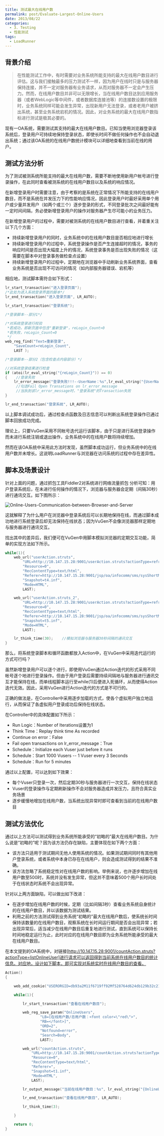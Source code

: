 ```yaml
---
title: 测试最大在线用户数
permalink: post/Evaluate-Largest-Online-Users
date: 2013/08/22
categories:
  - 3. Testing
  - 性能测试
tags:
  - LoadRunner
---
```


## 背景介绍

> 在性能测试工作中，有时需要对业务系统所能支持的最大在线用户数目进行评估。这与我们接触最多的压力测试不一样，因为用户在线时只是与服务器保持连接，并不一定对服务器有业务请求，从而对服务器不一定会产生压力。然而，在线用户数目并非可以无限增长，当在线用户数目达到应用服务器（或者WebLogic等中间件，或者数据库连接池等）的连接数设置的极限时，业务系统同样可能会发生异常，出现新用户无法登录，或者老用户被挤出系统，甚至业务系统宕机的情况。因此，对业务系统的最大在线用户数指标进行测试是极其必要的。

现有一OA系统，需要测试其支持的最大在线用户数目。已知当使用浏览器登录该系统后，登录用户可持续地保持登录状态，即使长时间不做任何操作也不会自动退出系统；通过该OA系统的在线用户数统计模块可以详细地查看到当前在线的用户。

## 测试方法分析

为了测试被测系统所能支持的最大在线用户数，需要不断地使用新用户帐号进行登录操作，在此同时查看被测系统的在线用户数目以及系统的响应情况。

在新增登录用户时需要注意，由于考察的是系统在正常情况下所能支持的在线用户数目，而不是系统在并发压力下的性能响应情况，因此登录用户时最好采用单个用户或少量并发用户（如两个或三个）逐步登录的形式，不同登录批次之间最好能有一定时间间隔，务必使新增登录用户的操作对服务器产生尽可能小的业务压力。

在新增登录用户的过程中，需要对被测系统的在线用户数目进行查看，并着重关注以下几个方面：

- 持续新增登录用户的同时，业务系统中的在线用户数目是否相应地进行增长
- 持续新增登录用户的过程中，系统登录操作是否产生连接超时的情况，事务的响应时间是否出现大幅度上升的情况，系统登录事务是否出现失败的情况（这需要在脚本中对登录事务做检查点设置）
- 持续新增登录用户的过程中，定期地在浏览器中手动刷新业务系统界面，查看业务系统是否出现不可访问的情况（如内部服务器错误、宕机等）

相应地，测试脚本需符合如下形式：

```C
lr_start_transaction("进入登录页面");
/*此处为进入系统登录界面的脚本*/
lr_end_transaction("进入登录页面", LR_AUTO);

lr_start_transaction("登录系统");

/*登录脚本--部分1*/

/*对系统登录进行校验
 *若成功，即新页面中包含"重新登录"，reLogin_Count>0
 *若失败，reLogin_Count=0
 */
web_reg_find("Text=重新登录",
    "SaveCount=reLogin_Count",
    LAST );

/*登录脚本--部分2（包含检查点内容部分）*/

//对系统登录结果进行检查
if (atoi(lr_eval_string("{reLogin_Count}")) == 0)
{    //登录失败
    lr_error_message("登录失败!!!--UserName：%s",lr_eval_string("{UserName}"));
     //勾选Fail Open Transations on lr_error_message
     //当执到该lr_error_message时，"登录系统"的Transaction失败
}

lr_end_transaction("登录系统", LR_AUTO);
```

以上脚本调试成功后，通过检查点函数及日志信息可以判断出系统登录操作已通过脚本回放成功完成。

理论上，只要VuGen采用不同帐号迭代运行该脚本，由于只是进行系统登录操作而未进行系统注销或退出操作，业务系统中的在线用户数将持续增加。

然而在该OA系统中采用此方法时发现，虽然脚本成功运行，但业务系统中的在线用户数并未增长。这说明LoadRunner与浏览器在访问系统的过程中存在差异性。

## 脚本及场景设计

针对上面的问题，通过抓包工具Fiddler2对系统进行网络流量抓包
分析可知：用户登录系统后，在未进行任何操作的情况下，浏览器与服务器会定期（间隔30秒）进行通讯交互。如下图所示：

![Online-Users-Communication-between-Browser-and-Server](/images/20130822202622_Online-Users-Communication-between-Browser-and-Server.png)

这就解释了为什么用户在浏览器中登录系统后可以长期地保持在线，而通过脚本成功地进行系统登录后却无法保持在线状态；因为VuGen不会像浏览器那样定期地与服务器进行通讯交互。

找出其中的差异后，我们便可在VuGen中用脚本模拟浏览器的定期交互功能，简单的实现方法如下所示。

```C
while(1){
    web_url("userAction.struts",
        "URL=http://10.147.15.28:9001/userAction.struts?actionType=refreshDynaInfo",
        "Resource=0",
        "RecContentType=text/html",
        "Referer=http://10.147.15.28:9001/jsp/oa/infocomm/sms/sysShortMsg/sysShortMsgReflesh.jsp",
        "Snapshot=t4.inf",
        "Mode=HTML",
        LAST);

    web_url("userAction.struts_2",
        "URL=http://10.147.15.28:9001/userAction.struts?actionType=refreshDynaInfo&time=Mon%20Aug%2012%2015:42:04%20UTC+0800%202013",
        "Resource=0",
        "RecContentType=text/html",
        "Referer=http://10.147.15.28:9001/jsp/oa/infocomm/sms/sysShortMsg/reflesh.jsp",
        "Snapshot=t5.inf",
        "Mode=HTML",
        LAST);

    lr_think_time(30);    //模拟浏览器与服务器30秒间隔的通讯交互
}
```

那么，将系统登录脚本和循环函数都放入Action中，在VuGen中采用迭代运行的方式可行吗？

虽然新增登录用户可以逐个进行，即使用VuGen通过Action迭代的形式采用不同帐号逐个地进行登录操作。但由于用户登录后需要持续间隔地与服务器进行通讯交互才能保持在线，而单线程脚本运行至while(1)后便进入死循环，从而使得Action迭代无效。因此，采用VuGen进行Action迭代的方式是不可行的。

正确的做法是，在Controller中采用逐步加载的方式，使各个虚拟用户独立地运行，从而保证了各虚拟用户登录成功后保持在线状态。

在Controller中的具体配置如下所示：

- Run Logic：Number of Iterations设置为1
- Think Time：Replay think time As recorded
- Continue on error：False
- Fail open transactions on lr_error_message：True
- Schedule：Initialize each Vuser just before it runs
- Schedule：Start 1000 Vusers -- 1 Vuser every 3 Seconds
- Schedule：Run for 5 minutes

通过以上配置，可以达到如下效果：

- 每个Vuser只登录一次，然后定期30秒与服务器进行一次交互，保持在线状态
- Vuser的登录操作与定期刷新操作不会对服务器造成并发压力，且符合真实业务场景
- 逐步缓慢地增加在线用户数，当系统出现异常时即可查看到当前的在线用户数目

## 测试方法优化

通过以上方法可以测试得到业务系统所能承受的“初略的”最大在线用户数目。为什么说是“初略的”呢？因为该方法仍存在缺陷，主要体现在如下两个方面：

- 该方法只适用于测试期间无他人使用系统的情况。如果测试期间同时有其他用户登录系统，或者系统中本身已存在在线用户，则会造成测试得到的结果不准确。
- 该方法忽略了系统稳定性对在线用户数的影响。举例来说，也许逐步增加在线用户数至500时，系统并没有发生异常，但这并不意味着500个用户长时间处于在线状态时系统不会出现异常。

针对以上两方面缺陷，可以做出如下改进：

- 在逐步增加在线用户数的时候，定期（比如间隔3秒）查看业务系统自身统计的在线用户数目，并以该数据为测试结果。
- 利用之前的方法测试得到业务系统“初略的”最大在线用户数后，使系统长时间保持该数量的在线用户数目，观察系统在长时间运行期间是否会出现异常；若出现异常后，适当减少在线用户数目后重复地进行测试，直到系统可以保持长时间地稳定运行为止，此时对应的在线用户数目即为业务系统所能承受的最大在线用户数目。

在本文提到的OA系统中，对链接[http://10.147.15.28:9001/countAction.struts?actionType=listOnlineUser]进行请求可以返回得到当前系统在线用户数目的统计信息。对应地，设计如下脚本，即可实现对系统实时在线用户数目的查看。

```C
Action()
{

    web_add_cookie("USERORGID=db93a2M11f6719ff92Mf528764d624db129b32c21fbca0cb8d6; DOMAIN=10.147.15.28");

    while(1){

        lr_start_transaction("查看在线用户数目");

        web_reg_save_param("OnlineUsers",
                "LB=[在线用户数/总用户数：<font color=\"red\">",
                "RB=</font>]",
                "ORD=2",
                "Notfound=error",
                "Search=Body",
                LAST);

        web_url("countAction.struts",
            "URL=http://10.147.15.28:9001/countAction.struts?actionType=listOnlineUser",
            "Resource=0",
            "RecContentType=text/html",
            "Referer=",
            "Snapshot=t1.inf",
            "Mode=HTML",
            LAST);

        lr_output_message("当前在线用户数目：%s", lr_eval_string("{OnlineUsers}"));

        lr_end_transaction("查看在线用户数目", LR_AUTO);

        lr_think_time(3);

    }

    return 0;
}
```
